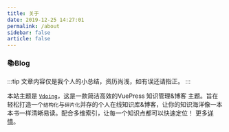 ```yaml
---
title: 关于
date: 2019-12-25 14:27:01
permalink: /about
sidebar: false
article: false
---
```


### 📚Blog


:::tip
文章内容仅是我个人的小总结，资历尚浅，如有误还请指正。
:::

本站主题是 [`Vdoing`](https://github.com/xugaoyi/vuepress-theme-vdoing)，这是一款简洁高效的VuePress 知识管理&博客 主题。旨在轻松打造一个`结构化`与`碎片化`并存的个人在线知识库&博客，让你的知识海洋像一本本书一样清晰易读。配合多维索引，让每一个知识点都可以快速定位！ 更多[详情](https://github.com/xugaoyi/vuepress-theme-vdoing)。
